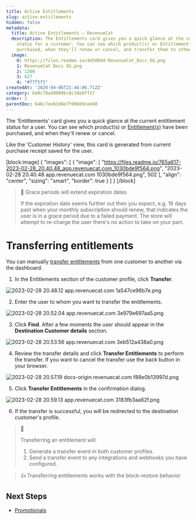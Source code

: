 ```yaml
---
title: Active Entitlements
slug: active-entitlements
hidden: false
metadata:
  title: Active Entitlements – RevenueCat
  description: The Entitlements card gives you a quick glance at the current subscription
    status for a customer. You can see which product(s) or Entitlement(s) have been
    purchased, when they'll renew or cancel, and transfer them to other customers.
  image:
    0: https://files.readme.io/445009d-RevenueCat_Docs_OG.png
    1: RevenueCat Docs OG.png
    2: 1200
    3: 627
    4: "#f7f5f5"
createdAt: '2020-04-06T21:46:06.712Z'
category: 648c78a49909bc0c3debff17
order: 2
parentDoc: 648c7ee63d0e7f00669ced48
---
```

The 'Entitlements' card gives you a quick glance at the current entitlement status for a user. You can see which product(s) or [Entitlement(s)](doc:entitlements) have been purchased, and when they'll renew or cancel.  

Like the 'Customer History' view, this card is generated from current purchase receipt saved for the user. 

[block:image]
{
  "images": [
    {
      "image": [
        "https://files.readme.io/765a617-2023-02-28_20.40.48_app.revenuecat.com_1030bde9f564.png",
        "2023-02-28 20.40.48 app.revenuecat.com 1030bde9f564.png",
        502
      ],
      "align": "center",
      "sizing": "smart",
      "border": true
    }
  ]
}
[/block]



> 📘 Grace periods will extend expiration dates
> 
> If the expiration date seems further out then you expect, e.g. 16 days past when your monthly subscription should renew, that indicates the user is in a grace period due to a failed payment. The store will attempt to re-charge the user there's no action to take on your part.

# Transferring entitlements

You can manually [transfer entitlements](doc:restoring-purchases#transfer-purchases) from one customer to another via the dashboard. 

1. In the Entitlements section of the customer profile, click **Transfer**.

![](https://files.readme.io/6f6e842-2023-02-28_20.48.12_app.revenuecat.com_1a547ce96b7e.png "2023-02-28 20.48.12 app.revenuecat.com 1a547ce96b7e.png")



2. Enter the user to whom you want to transfer the entitlements.

![](https://files.readme.io/6f6d71e-2023-02-28_20.52.04_app.revenuecat.com_3e979e697aa5.png "2023-02-28 20.52.04 app.revenuecat.com 3e979e697aa5.png")



3. Click **Find**. After a few moments the user should appear in the **Destination Customer details** section.

![](https://files.readme.io/01a530e-2023-02-28_20.53.56_app.revenuecat.com_3eb512a438a0.png "2023-02-28 20.53.56 app.revenuecat.com 3eb512a438a0.png")



4. Review the transfer details and click **Transfer Entitlements** to perform the transfer. If you want to cancel the transfer use the back button in your browser.

![](https://files.readme.io/8806692-2023-02-28_20.57.19_docs-origin.revenuecat.com_f88e0b13997d.png "2023-02-28 20.57.19 docs-origin.revenuecat.com f88e0b13997d.png")



5. Click **Transfer Entitlements** in the confirmation dialog.

![](https://files.readme.io/4c88578-2023-02-28_20.59.13_app.revenuecat.com_3183fb3aa62f.png "2023-02-28 20.59.13 app.revenuecat.com 3183fb3aa62f.png")



6. If the transfer is successful, you will be redirected to the destination customer's profile.

> 📘 
> 
> Transferring an entitlement will:
> 
> 1. Generate a transfer event in both customer profiles.
> 2. Send a transfer event to any integrations and webhooks you have configured.

> 👍 Transferring entitlements works with the block-restore behavior

## Next Steps

- [Promotionals ](doc:promotionals)